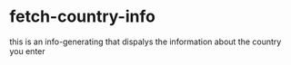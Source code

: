 # fetch-country-info
this is an info-generating that dispalys the information about the country you enter

